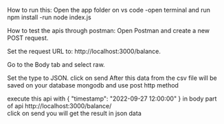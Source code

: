 How to run this:
Open the app folder on vs code
 -open terminal and run npm install
  -run node index.js

  
How to test the apis through postman:
Open Postman and create a new POST request.

Set the request URL to: http://localhost:3000/balance.

Go to the Body tab and select raw.

Set the type to JSON.
click on send 
After this data from the csv file will be saved on your database mongodb and use post http method

execute this api with {
  "timestamp": "2022-09-27 12:00:00"
} in body part of api 
http://localhost:3000/balance/  
click on send 
you will get the result in json data 
